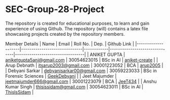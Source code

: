 # SEC-Group-28-Project

The repository is created for educational purposes, to learn and gain experience of using Github. 
The repository (will) contains a latex file showcasing projects created by the repository members.

Member Details
| Name               | Email                        | Roll No.   | Dep.                          | Github Link                       |
|--------------------|------------------------------|------------|-------------------------------|----------------------------------|
| ANIKET GUPTA       | aniketgupta5ani@gmail.com    | 30054623015 | BSc in AI                      | [aniket-create](https://github.com/aniket-create) |
| Arup Debnath       | itsarup2003@gmail.com        | 30001223052 | BCA                           | [arup2005](https://github.com/arup2005) |
| Debyani Sarkar     | debyanisarkar00@gmail.com    | 30059223033 | BSc in Forensic Sciences       | [GeekDebyani](https://github.com/GeekDebyani) |
| Jeet Majumder      | jeetmajumder666@gmail.com     | 30001223079 | BCA                           | [JeeT434](https://github.com/JeeT434) |
| Anshu Kumar Singh  | thisissidam@gmail.com        | 30054623011 | BSc in AI                      | [ThisIsSidam](https://github.com/ThisIsSidam) |

